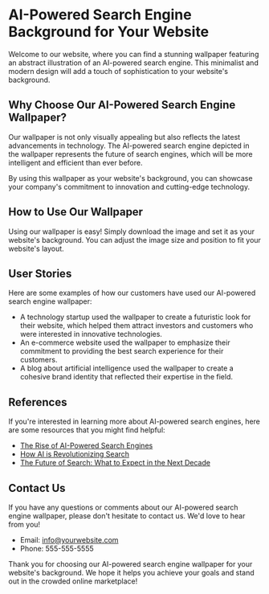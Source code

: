 <!--font:Creepster-->

# AI-Powered Search Engine Background for Your Website

Welcome to our website, where you can find a stunning wallpaper featuring an abstract illustration of an AI-powered search engine. This minimalist and modern design will add a touch of sophistication to your website's background.

## Why Choose Our AI-Powered Search Engine Wallpaper?

Our wallpaper is not only visually appealing but also reflects the latest advancements in technology. The AI-powered search engine depicted in the wallpaper represents the future of search engines, which will be more intelligent and efficient than ever before.

By using this wallpaper as your website's background, you can showcase your company's commitment to innovation and cutting-edge technology.

## How to Use Our Wallpaper

Using our wallpaper is easy! Simply download the image and set it as your website's background. You can adjust the image size and position to fit your website's layout.

## User Stories

Here are some examples of how our customers have used our AI-powered search engine wallpaper:

- A technology startup used the wallpaper to create a futuristic look for their website, which helped them attract investors and customers who were interested in innovative technologies.
- An e-commerce website used the wallpaper to emphasize their commitment to providing the best search experience for their customers.
- A blog about artificial intelligence used the wallpaper to create a cohesive brand identity that reflected their expertise in the field.

## References

If you're interested in learning more about AI-powered search engines, here are some resources that you might find helpful:

- [The Rise of AI-Powered Search Engines](#)
- [How AI is Revolutionizing Search](#)
- [The Future of Search: What to Expect in the Next Decade](#)

## Contact Us

If you have any questions or comments about our AI-powered search engine wallpaper, please don't hesitate to contact us. We'd love to hear from you!

- Email: info@yourwebsite.com
- Phone: 555-555-5555

Thank you for choosing our AI-powered search engine wallpaper for your website's background. We hope it helps you achieve your goals and stand out in the crowded online marketplace!

<!--

Write me content for website with wallpaper which alt text is:

"A wallpaper featuring an abstract illustration of an AI-powered search engine, with a minimalist and modern design."

The name/title of the page should not be 1:1 copy of the alt text but rather a real content of the website which is using this wallpaper.

- Use markdown format 
- Start with heading
- Heading should be short and concise
- The content should look like a real website 
- The website should not be about the wallpaper, wallpaper is just a related background
- Heading should be contain work "wallpaper" or "background"
- Include real sections like references, contact, user stories, etc. use things relevant to the page purpose.
- Feel free to use structure like headings, bullets, numbering, blockquotes, paragraphs, horizontal lines, etc.
- You can use formatting like bold or _italic_
- You can include UTF-8 emojis
- Links should be only #hash anchors (and you can refer to the document itself)
- Do not include images


---


# AI-Powered Search Engine Background for Your Website

Welcome to our website, where you can find a stunning wallpaper featuring an abstract illustration of an AI-powered search engine. This minimalist and modern design will add a touch of sophistication to your website's background.

## Why Choose Our AI-Powered Search Engine Wallpaper?

Our wallpaper is not only visually appealing but also reflects the latest advancements in technology. The AI-powered search engine depicted in the wallpaper represents the future of search engines, which will be more intelligent and efficient than ever before.

By using this wallpaper as your website's background, you can showcase your company's commitment to innovation and cutting-edge technology.

## How to Use Our Wallpaper

Using our wallpaper is easy! Simply download the image and set it as your website's background. You can adjust the image size and position to fit your website's layout.

## User Stories

Here are some examples of how our customers have used our AI-powered search engine wallpaper:

- A technology startup used the wallpaper to create a futuristic look for their website, which helped them attract investors and customers who were interested in innovative technologies.
- An e-commerce website used the wallpaper to emphasize their commitment to providing the best search experience for their customers.
- A blog about artificial intelligence used the wallpaper to create a cohesive brand identity that reflected their expertise in the field.

## References

If you're interested in learning more about AI-powered search engines, here are some resources that you might find helpful:

- [The Rise of AI-Powered Search Engines](#)
- [How AI is Revolutionizing Search](#)
- [The Future of Search: What to Expect in the Next Decade](#)

## Contact Us

If you have any questions or comments about our AI-powered search engine wallpaper, please don't hesitate to contact us. We'd love to hear from you!

- Email: info@yourwebsite.com
- Phone: 555-555-5555

Thank you for choosing our AI-powered search engine wallpaper for your website's background. We hope it helps you achieve your goals and stand out in the crowded online marketplace!

-->
